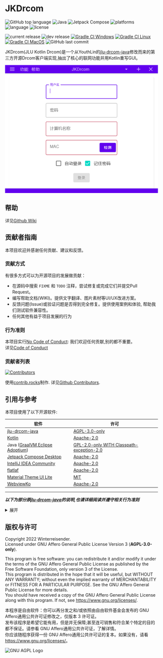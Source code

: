 # JKDrcom


![GitHub top language](https://img.shields.io/github/languages/top/Winterreisender/JKDrcom?color=b99bf8&logo=kotlin)
![Java](https://img.shields.io/badge/Java-17-orange?logo=java)
![Jetpack Compose](https://img.shields.io/badge/compose-desktop-blue?logo=jetpackcompose)
![platforms](https://img.shields.io/badge/platform-windows10%2B%20%7C%20linux%20%7C%20macos-blue)
![language](https://img.shields.io/badge/languages-%E4%B8%AD%E6%96%87-red)
![license](https://img.shields.io/github/license/Winterreisender/JKDrcom?color=663366)


![current release](https://img.shields.io/github/v/release/Winterreisender/JKDrcom?label=current)
![dev release](https://img.shields.io/github/v/release/Winterreisender/JKDrcom?label=dev&include_prereleases)
[![Gradle CI Windows](https://github.com/Winterreisender/JKDrcom/actions/workflows/gradle-windows.yml/badge.svg)](https://github.com/Winterreisender/JKDrcom/actions/workflows/gradle-windows.yml)
[![Gradle CI Linux](https://github.com/Winterreisender/JKDrcom/actions/workflows/gradle-linux.yml/badge.svg)](https://github.com/Winterreisender/JKDrcom/actions/workflows/gradle-linux.yml)
[![Gradle CI MacOS](https://github.com/Winterreisender/JKDrcom/actions/workflows/gradle-macos.yml/badge.svg)](https://github.com/Winterreisender/JKDrcom/actions/workflows/gradle-macos.yml)
![GitHub last commit](https://img.shields.io/github/last-commit/Winterreisender/JKDrcom)

JKDrcom(JLU Kotlin Drcom)是一个从YouthLin的[jlu-drcom-java](https://github.com/YouthLin/jlu-drcom-client/tree/master/jlu-drcom-java)修改而来的第三方开源Drcom客户端实现,抽出了核心的联网功能并用Kotlin重写GUI。

![screenshot](screenshot.png)

## 帮助

详见[Github Wiki](https://github.com/Winterreisender/JKDrcom/wiki)

## 贡献者指南

本项目欢迎并感谢任何贡献、建议和反馈。

### 贡献方式

有很多方式可以为开源项目的发展做贡献：

- 在源码中搜索 `FIXME` 和 `TODO` 注释，尝试修复或完成它们并提交Pull Request。
- 编写帮助文档(WIKI)。提供文字翻译、图片素材等UI/UX改进方案。
- 反馈问题(Issue)或验证问题是否得到完全修复。提供使用案例和体验, 帮助我们测试软件兼容性。
- 任何其他有益于项目发展的行为

### 行为准则

本项目实行[No Code of Conduct](https://nocodeofconduct.com/): 我们欢迎任何贡献,别的都不重要。  
详见[Code of Conduct](CODE_OF_CONDUCT.md)

### 贡献者列表

[![Contributors](https://contrib.rocks/image?repo=Winterreisender/JKDrcom)](https://github.com/Winterreisender/JKDrcom/graphs/contributors)

使用[contrib.rocks](https://contrib.rocks)制作. 详见[Github Contributors]((https://github.com/Winterreisender/JKDrcom/graphs/contributors)).


## 引用与参考

本项目使用了以下开源软件:

| 软件                                                                                        | 许可                                                                                               |
|-------------------------------------------------------------------------------------------|--------------------------------------------------------------------------------------------------|
| [jlu-drcom-java](https://github.com/YouthLin/jlu-drcom-client/tree/master/jlu-drcom-java) | [AGPL-3.0-only](https://github.com/youthlin/jlu-drcom-client/blob/master/jlu-drcom-java/LICENSE) |
| [Kotlin](https://kotlinlang.org/)                                                         | [Apache-2.0](https://www.apache.org/licenses/LICENSE-2.0.html)                                   |
| Java ([GraalVM](https://www.graalvm.org/),[Eclipse Adoptium](https://adoptium.net/))      | [GPL-2.0-only WITH Classpath-exception-2.0](https://openjdk.java.net/legal/gplv2+ce.html)        |
| [Jetpack Compose Desktop](https://github.com/JetBrains/compose-jb/)                       | [Apache-2.0](https://www.apache.org/licenses/LICENSE-2.0.html)                                   |
| [IntelliJ IDEA Community](https://github.com/JetBrains/intellij-community)                | [Apache-2.0](https://www.apache.org/licenses/LICENSE-2.0.html)                                   |
| [flatlaf](https://www.formdev.com/flatlaf/)                                               | [Apache-2.0](https://www.apache.org/licenses/LICENSE-2.0.html)                                   |
| [Material Theme UI Lite](https://github.com/mallowigi/material-theme-ui-lite)             | [MIT](https://github.com/mallowigi/material-theme-ui-lite/blob/master/LICENSE)                   |
| [WebviewKo](https://github.com/Winterreisender/webviewko)                                 | [Apache-2.0](https://github.com/Winterreisender/webviewko/blob/master/LICENSE)                                 |

---

**_以下为部分原[jlu-drcom-java](https://github.com/YouthLin/jlu-drcom-client/tree/master/jlu-drcom-java)的说明,也请详细阅读并遵守相关行为准则_**

<details>
<summary>展开</summary>

> ## 鸣谢
> 
> - 感谢 [jlu-drcom-client](https://github.com/drcoms/jlu-drcom-client) 中
> [newclient.py](https://github.com/drcoms/jlu-drcom-client/blob/master/newclient.py), 
> [drcom-android](https://github.com/drcoms/jlu-drcom-client/tree/master/drcom-android) 等
> 项目提供的前驱知识，本项目得以完成离不了前辈们的探索，致谢！
>   - 感谢[吉林大学 IBM 俱乐部副主席](https://hyec.me/)(2016-2017)在本项目期间提供的各种帮助。
> 
> ## CopyLeft
> 
> jar 可执行软件及本项目其他产出（如文档、wiki 等）采用 [ 署名 - 非商业性使用 - 相同方式共享 4.0 国际 (CC BY-NC-SA 4.0)](https://creativecommons.org/licenses/by-nc-sa/4.0/deed.zh) 
> 许可协议进行授权。
> 您可以自由地使用、修改、复制、传播本作品，
> 但是需要注明来源（链接到本页面即可）
> 并且不能用于任何商业用途；您通过本作品演绎的作品也需要遵守本协议或兼容的协议。
> 
> 此软件仅用于学习交流使用，请勿用于商业用途，
> 引用本项目的任何代码请注明出处并链接到本页面，
> 感谢您的理解与配合。
> 
> 请您在不违反 校规和/或任何有效约束 的前提下使用本软件。
> 
> ## LICENSE
> 
> 此项目源代码遵循 AGPL 协议。

</details>


## 版权与许可

Copyright 2022 Winterreisender.  
Licensed under GNU Affero General Public License Version 3 (**AGPL-3.0-only**).



This program is free software: you can redistribute it and/or modify it under the terms of the GNU Affero General Public License as published by the Free Software Foundation, only version 3 of the License.  
This program is distributed in the hope that it will be useful, but WITHOUT ANY WARRANTY; without even the implied warranty of MERCHANTABILITY or FITNESS FOR A PARTICULAR PURPOSE. See the GNU Affero General Public License for more details.  
You should have received a copy of the GNU Affero General Public License along with this program. If not, see <https://www.gnu.org/licenses/>.

本程序是自由软件：你可以再分发之和/或依照由自由软件基金会发布的 GNU Affero通用公共许可证修改之，仅版本 3 许可证。  
发布该程序是希望它能有用，但是并无保障;甚至连可销售和符合某个特定的目的都不保证。请参看 GNU Affero通用公共许可证，了解详情。  
你应该随程序获得一份 GNU Affero通用公共许可证的复本。如果没有，请看 <https://www.gnu.org/licenses/>。

![GNU AGPL Logo](https://www.gnu.org/graphics/agplv3-155x51.png)
